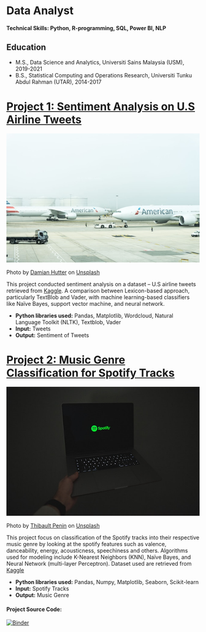 # Data Analyst

#### Technical Skills: Python, R-programming, SQL, Power BI, NLP

## Education
* M.S., Data Science and Analytics, Universiti Sains Malaysia (USM), 2019-2021
* B.S., Statistical Computing and Operations Research, Universiti Tunku Abdul Rahman (UTAR), 2014-2017

# [Project 1: Sentiment Analysis on U.S Airline Tweets](https://www.youtube.com/watch?v=6NXLGP65S2Q)
![alt text](damian-hutter-4jUK5aiSNPM-unsplash.jpg)

Photo by <a href="https://unsplash.com/@thepuzzlers_damian?utm_content=creditCopyText&utm_medium=referral&utm_source=unsplash">Damian Hutter</a> on <a href="https://unsplash.com/photos/two-american-airlines-planes-on-airport-4jUK5aiSNPM?utm_content=creditCopyText&utm_medium=referral&utm_source=unsplash">Unsplash</a>

This project conducted sentiment analysis on a dataset – U.S airline tweets retrieved from [Kaggle](https://www.kaggle.com/datasets/tango911/airline-sentiment-tweets). A comparison between Lexicon-based approach, particularly TextBlob and Vader, with machine learning-based classifiers like Naïve Bayes, support vector machine, and neural network.
* **Python libraries used:** Pandas, Matplotlib, Wordcloud, Natural Language Toolkit (NLTK), Textblob, Vader
* **Input:** Tweets
* **Output:** Sentiment of Tweets

# [Project 2: Music Genre Classification for Spotify Tracks](https://www.youtube.com/watch?v=6NXLGP65S2Q)
![alt text](thibault-penin-b5ioGEe8j04-unsplash.jpg)

Photo by <a href="https://unsplash.com/@thibaultpenin?utm_content=creditCopyText&utm_medium=referral&utm_source=unsplash">Thibault Penin</a> on <a href="https://unsplash.com/photos/a-person-holding-a-laptop-in-the-dark-b5ioGEe8j04?utm_content=creditCopyText&utm_medium=referral&utm_source=unsplash">Unsplash</a>

This project focus on classification of the Spotify tracks into their respective music genre by looking at the spotify features such as valence, danceability, energy, acousticness, speechiness and others. Algorithms used for modeling include K-Nearest Neighbors (KNN), Naïve Bayes, and Neural Network (multi-layer Perceptron). Dataset used are retrieved from [Kaggle](https://www.kaggle.com/datasets/zaheenhamidani/ultimate-spotify-tracks-db)
* **Python libraries used:** Pandas, Numpy, Matplotlib, Seaborn, Scikit-learn
* **Input:** Spotify Tracks
* **Output:** Music Genre

#### Project Source Code:

[![Binder](https://mybinder.org/badge_logo.svg)](https://mybinder.org/v2/gh/issacdtjs/Portfolio/main?labpath=Music+Genre+Classification+for+Spotify+Tracks.ipynb)

